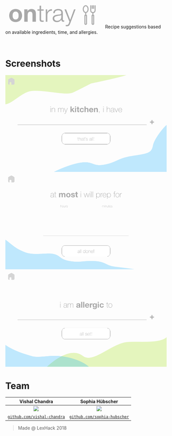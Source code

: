 <img src="logo.png" width=300>
&nbsp; Recipe suggestions based on available ingredients, time, and allergies.
<br />
<br />
<br />

# Screenshots
<img src="res/Ingredients.png" width=600>
<img src="res/Time.png" width=600>
<img src="res/Allergies.png" width=600>

# Team
| **Vishal Chandra** | **Sophia Hübscher** |
| :---: | :---:|
| <img src="https://avatars1.githubusercontent.com/u/32851317?s=400&u=0b582ad080ce6a3e9488a0478532e5e13fd3939e&v=4" width=200> | <img src="https://avatars3.githubusercontent.com/u/33038334?s=400&v=4" width=200> |
| <a href="http://github.com/vishal-chandra" target="_blank">`github.com/vishal-chandra`</a> | <a href="http://github.com/sophia-hubscher" target="_blank">`github.com/sophia-hubscher`</a>|
>Made @ LexHack 2018
